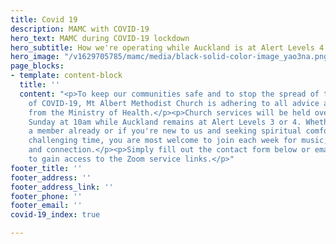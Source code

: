 ```yaml
---
title: Covid 19
description: MAMC with COVID-19
hero_text: MAMC during COVID-19 lockdown
hero_subtitle: How we're operating while Auckland is at Alert Levels 4 and 3
hero_image: "/v1629705785/mamc/media/black-solid-color-image_yao3na.png"
page_blocks:
- template: content-block
  title: ''
  content: "<p>To keep our communities safe and to stop the spread of the Delta variant
    of COVID-19, Mt Albert Methodist Church is adhering to all advice and direction
    from the Ministry of Health.</p><p>Church services will be held over Zoom every
    Sunday at 10am while Auckland remains at Alert Levels 3 or 4. Whether you are
    a member already or if you're new to us and seeking spiritual comfort during this
    challenging time, you are most welcome to join each week for music, reflection,
    and connection.</p><p>Simply fill out the contact form below or email mount.albert.methodist@xtra.co.nz
    to gain access to the Zoom service links.</p>"
footer_title: ''
footer_address: ''
footer_address_link: ''
footer_phone: ''
footer_email: ''
covid-19_index: true

---
```

